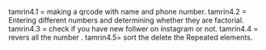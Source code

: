 tamrin4.1 = making a qrcode with name and phone number. 
tamrin4.2 =  Entering different numbers and determining whether they are factorial. 
tamrin4.3 = check if you have new follwer on instagram or not. 
tamrin4.4 = revers all the number .
tamrin4.5= sort the delete the Repeated elements. 


